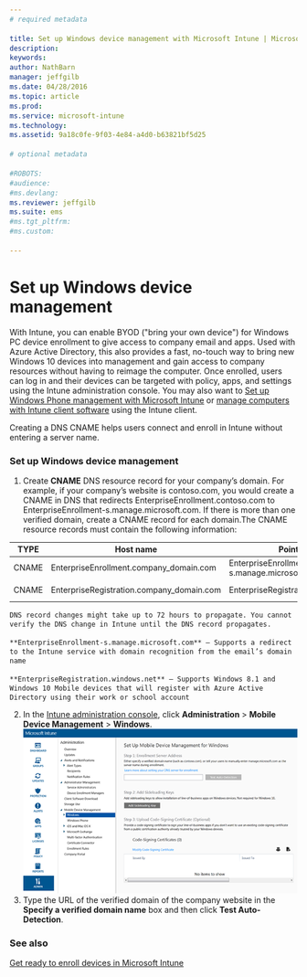 ```yaml
---
# required metadata

title: Set up Windows device management with Microsoft Intune | Microsoft Intune
description:
keywords:
author: NathBarn
manager: jeffgilb
ms.date: 04/28/2016
ms.topic: article
ms.prod:
ms.service: microsoft-intune
ms.technology:
ms.assetid: 9a18c0fe-9f03-4e84-a4d0-b63821bf5d25

# optional metadata

#ROBOTS:
#audience:
#ms.devlang:
ms.reviewer: jeffgilb
ms.suite: ems
#ms.tgt_pltfrm:
#ms.custom:

---
```


# Set up Windows device management
With Intune, you can enable BYOD ("bring your own device") for Windows PC device enrollment to give access to company email and apps. Used with Azure Active Directory, this also provides a fast, no-touch way to bring new Windows 10 devices into management and gain access to company resources without having to reimage the computer. Once enrolled, users can log in and their devices can be targeted with policy, apps, and settings using the Intune administration console. You may also want to [Set up Windows Phone management with Microsoft Intune](set-up-windows-phone-management-with-microsoft-intune.md) or [manage computers with Intune client software](manage-windows-pcs-with-microsoft-intune.md) using the Intune client.

Creating a DNS CNAME helps users connect and enroll in Intune without entering a server name.

### Set up Windows device management

  1.  Create **CNAME** DNS resource record for your company’s domain. For example, if your company’s website is contoso.com, you would create a CNAME in DNS that redirects EnterpriseEnrollment.contoso.com to EnterpriseEnrollment-s.manage.microsoft.com. If there is more than one verified domain, create a CNAME record for each domain.The CNAME resource records must contain the following information:

  |TYPE|Host name|Points to|TTL|
  |--------|-------------|-------------|-------|
  |CNAME|EnterpriseEnrollment.company_domain.com|EnterpriseEnrollment-s.manage.microsoft.com |1 Hour|
  |CNAME|EnterpriseRegistration.company_domain.com|EnterpriseRegistration.windows.net|1 Hour|

    DNS record changes might take up to 72 hours to propagate. You cannot verify the DNS change in Intune until the DNS record propagates.

    **EnterpriseEnrollment-s.manage.microsoft.com** – Supports a redirect to the Intune service with domain recognition from the email’s domain name

    **EnterpriseRegistration.windows.net** – Supports Windows 8.1 and Windows 10 Mobile devices that will register with Azure Active Directory using their work or school account

  2.  In the [Intune administration console](http://manage.microsoft.com), click **Administration** &gt; **Mobile Device Management** &gt; **Windows**.
  ![Windows device management dialog box](../media/enroll-intune-winenr.png)
  3.  Type the URL of the verified domain of the company website in the **Specify a verified domain name** box and then click **Test Auto-Detection**.

### See also
[Get ready to enroll devices in Microsoft Intune](get-ready-to-enroll-devices-in-microsoft-intune.md)
